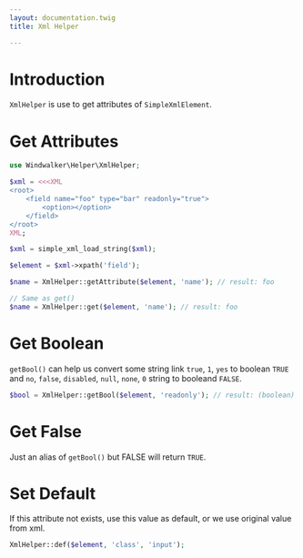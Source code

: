 ```yaml
---
layout: documentation.twig
title: Xml Helper

---
```


# Introduction

`XmlHelper` is use to get attributes of `SimpleXmlElement`.

# Get Attributes

``` php
use Windwalker\Helper\XmlHelper;

$xml = <<<XML
<root>
    <field name="foo" type="bar" readonly="true">
        <option></option>
    </field>
</root>
XML;

$xml = simple_xml_load_string($xml);

$element = $xml->xpath('field');

$name = XmlHelper::getAttribute($element, 'name'); // result: foo

// Same as get()
$name = XmlHelper::get($element, 'name'); // result: foo
```

# Get Boolean

`getBool()` can help us convert some string link `true`, `1`, `yes` to boolean `TRUE` and `no`, `false`, `disabled`, `null`, `none`, `0` string to booleand `FALSE`.

``` php
$bool = XmlHelper::getBool($element, 'readonly'); // result: (boolean) TRUE
```

# Get False

Just an alias of `getBool()` but FALSE will return `TRUE`.

# Set Default

If this attribute not exists, use this value as default, or we use original value from xml.

``` php
XmlHelper::def($element, 'class', 'input');
```


